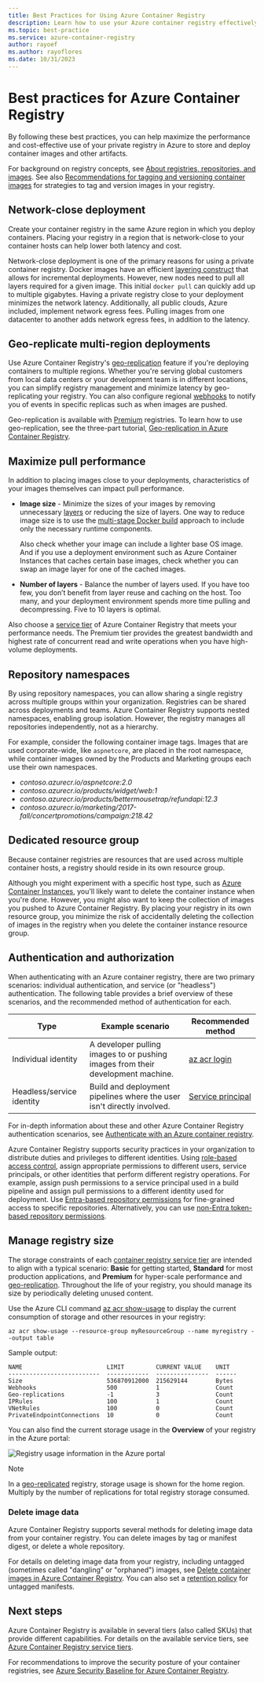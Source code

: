 ```yaml
---
title: Best Practices for Using Azure Container Registry
description: Learn how to use your Azure container registry effectively by following these best practices.
ms.topic: best-practice
ms.service: azure-container-registry
author: rayoef
ms.author: rayoflores
ms.date: 10/31/2023
---
```


# Best practices for Azure Container Registry

By following these best practices, you can help maximize the performance and cost-effective use of your private registry in Azure to store and deploy container images and other artifacts.

For background on registry concepts, see [About registries, repositories, and images](container-registry-concepts.md). See also [Recommendations for tagging and versioning container images](container-registry-image-tag-version.md) for strategies to tag and version images in your registry. 

## Network-close deployment

Create your container registry in the same Azure region in which you deploy containers. Placing your registry in a region that is network-close to your container hosts can help lower both latency and cost.

Network-close deployment is one of the primary reasons for using a private container registry. Docker images have an efficient [layering construct](https://docs.docker.com/get-started/docker-concepts/building-images/understanding-image-layers/) that allows for incremental deployments. However, new nodes need to pull all layers required for a given image. This initial `docker pull` can quickly add up to multiple gigabytes. Having a private registry close to your deployment minimizes the network latency.
Additionally, all public clouds, Azure included, implement network egress fees. Pulling images from one datacenter to another adds network egress fees, in addition to the latency.

## Geo-replicate multi-region deployments

Use Azure Container Registry's [geo-replication](container-registry-geo-replication.md) feature if you're deploying containers to multiple regions. Whether you're serving global customers from local data centers or your development team is in different locations, you can simplify registry management and minimize latency by geo-replicating your registry. You can also configure regional [webhooks](container-registry-webhook.md) to notify you of events in specific replicas such as when images are pushed.

Geo-replication is available with [Premium](container-registry-skus.md) registries. To learn how to use geo-replication, see the three-part tutorial, [Geo-replication in Azure Container Registry](container-registry-tutorial-prepare-registry.md).

## Maximize pull performance

In addition to placing images close to your deployments, characteristics of your images themselves can impact pull performance.

* **Image size** - Minimize the sizes of your images by removing unnecessary [layers](container-registry-concepts.md#manifest) or reducing the size of layers. One way to reduce image size is to use the [multi-stage Docker build](https://docs.docker.com/develop/develop-images/multistage-build/) approach to include only the necessary runtime components. 

  Also check whether your image can include a lighter base OS image. And if you use a deployment environment such as Azure Container Instances that caches certain base images, check whether you can swap an image layer for one of the cached images. 
* **Number of layers** - Balance the number of layers used. If you have too few, you don’t benefit from layer reuse and caching on the host. Too many, and your deployment environment spends more time pulling and decompressing. Five to 10 layers is optimal.

Also choose a [service tier](container-registry-skus.md) of Azure Container Registry that meets your performance needs. The Premium tier provides the greatest bandwidth and highest rate of concurrent read and write operations when you have high-volume deployments.

## Repository namespaces

By using repository namespaces, you can allow sharing a single registry across multiple groups within your organization. Registries can be shared across deployments and teams. Azure Container Registry supports nested namespaces, enabling group isolation. However, the registry manages all repositories independently, not as a hierarchy.

For example, consider the following container image tags. Images that are used corporate-wide, like `aspnetcore`, are placed in the root namespace, while container images owned by the Products and Marketing groups each use their own namespaces.

- *contoso.azurecr.io/aspnetcore:2.0*
- *contoso.azurecr.io/products/widget/web:1*
- *contoso.azurecr.io/products/bettermousetrap/refundapi:12.3*
- *contoso.azurecr.io/marketing/2017-fall/concertpromotions/campaign:218.42*

## Dedicated resource group

Because container registries are resources that are used across multiple container hosts, a registry should reside in its own resource group.

Although you might experiment with a specific host type, such as [Azure Container Instances](/azure/container-instances/container-instances-overview), you'll likely want to delete the container instance when you're done. However, you might also want to keep the collection of images you pushed to Azure Container Registry. By placing your registry in its own resource group, you minimize the risk of accidentally deleting the collection of images in the registry when you delete the container instance resource group.

## Authentication and authorization

When authenticating with an Azure container registry, there are two primary scenarios: individual authentication, and service (or "headless") authentication. The following table provides a brief overview of these scenarios, and the recommended method of authentication for each.

| Type | Example scenario | Recommended method |
|---|---|---|
| Individual identity | A developer pulling images to or pushing images from their development machine. | [az acr login](/cli/azure/acr#az-acr-login) |
| Headless/service identity | Build and deployment pipelines where the user isn't directly involved. | [Service principal](container-registry-authentication.md#service-principal) |

For in-depth information about these and other Azure Container Registry authentication scenarios, see [Authenticate with an Azure container registry](container-registry-authentication.md).

Azure Container Registry supports security practices in your organization to distribute duties and privileges to different identities. Using [role-based access control](container-registry-rbac-built-in-roles-overview.md), assign appropriate permissions to different users, service principals, or other identities that perform different registry operations. For example, assign push permissions to a service principal used in a build pipeline and assign pull permissions to a different identity used for deployment. Use [Entra-based repository permissions](container-registry-rbac-abac-repository-permissions.md) for fine-grained access to specific repositories. Alternatively, you can use [non-Entra token-based repository permissions](container-registry-token-based-repository-permissions.md).

## Manage registry size      

The storage constraints of each [container registry service tier][container-registry-skus] are intended to align with a typical scenario: **Basic** for getting started, **Standard** for most production applications, and **Premium** for hyper-scale performance and [geo-replication][container-registry-geo-replication]. Throughout the life of your registry, you should manage its size by periodically deleting unused content.

Use the Azure CLI command [az acr show-usage][az-acr-show-usage] to display the current consumption of storage and other resources in your registry:

```azurecli
az acr show-usage --resource-group myResourceGroup --name myregistry --output table
```

Sample output:

```
NAME                        LIMIT         CURRENT VALUE    UNIT
--------------------------  ------------  ---------------  ------
Size                        536870912000  215629144        Bytes
Webhooks                    500           1                Count
Geo-replications            -1            3                Count
IPRules                     100           1                Count
VNetRules                   100           0                Count
PrivateEndpointConnections  10            0                Count
```

You can also find the current storage usage in the **Overview** of your registry in the Azure portal:

![Registry usage information in the Azure portal][registry-overview-quotas]

> [!NOTE]
> In a [geo-replicated](container-registry-geo-replication.md) registry, storage usage is shown for the home region. Multiply by the number of replications for total registry storage consumed.

### Delete image data

Azure Container Registry supports several methods for deleting image data from your container registry. You can delete images by tag or manifest digest, or delete a whole repository.

For details on deleting image data from your registry, including untagged (sometimes called "dangling" or "orphaned") images, see [Delete container images in Azure Container Registry](container-registry-delete.md). You can also set a [retention policy](container-registry-retention-policy.md) for untagged manifests.

## Next steps

Azure Container Registry is available in several tiers (also called SKUs) that provide different capabilities. For details on the available service tiers, see [Azure Container Registry service tiers](container-registry-skus.md).

For recommendations to improve the security posture of your container registries, see [Azure Security Baseline for Azure Container Registry](security-baseline.md).

<!-- IMAGES -->
[delete-repository-portal]: ./media/container-registry-best-practices/delete-repository-portal.png
[registry-overview-quotas]: ./media/container-registry-best-practices/registry-overview-quotas.png

<!-- LINKS - Internal -->
[az-acr-repository-delete]: /cli/azure/acr/repository#az_acr_repository_delete
[az-acr-show-usage]: /cli/azure/acr#az_acr_show_usage
[azure-cli]: /cli/azure
[container-registry-geo-replication]: container-registry-geo-replication.md
[container-registry-skus]: container-registry-skus.md